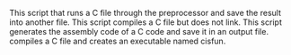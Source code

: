 This script that runs a C file through the preprocessor and save the result into another file.
This script compiles a C file but does not link.
This script generates the assembly code of a C code and save it in an output file.
compiles a C file and creates an executable named cisfun.
